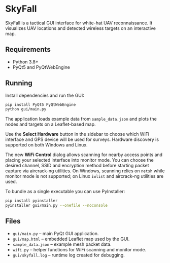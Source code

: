 # SkyFall

SkyFall is a tactical GUI interface for white-hat UAV reconnaissance. It visualizes
UAV locations and detected wireless targets on an interactive map.

## Requirements
* Python 3.8+
* PyQt5 and PyQtWebEngine

## Running
Install dependencies and run the GUI:

```bash
pip install PyQt5 PyQtWebEngine
python gui/main.py
```

The application loads example data from `sample_data.json` and plots the nodes
and targets on a Leaflet-based map.

Use the **Select Hardware** button in the sidebar to choose which WiFi
interface and GPS device will be used for surveys. Hardware discovery is
supported on both Windows and Linux.

The new **WiFi Control** dialog allows scanning for nearby access points
and placing your selected interface into monitor mode. You can choose the
desired channel, SSID and encryption method before starting packet
capture via aircrack-ng utilities.
On Windows, scanning relies on `netsh` while monitor mode is not
supported; on Linux `iwlist` and aircrack-ng utilities are used.

To bundle as a single executable you can use PyInstaller:

```bash
pip install pyinstaller
pyinstaller gui/main.py --onefile --noconsole
```

## Files
- `gui/main.py` – main PyQt GUI application.
- `gui/map.html` – embedded Leaflet map used by the GUI.
- `sample_data.json` – example mesh packet data.
- `wifi.py` – helper functions for WiFi scanning and monitor mode.
- `gui/skyfall.log` – runtime log created for debugging.
